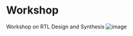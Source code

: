 # Workshop
Workshop on RTL Design and Synthesis
![image](https://user-images.githubusercontent.com/86367130/123824569-cb1dbc00-d91b-11eb-9100-0060425fb529.png)

